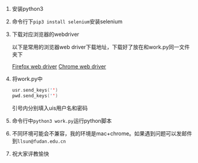 1. 安装python3

2. 命令行下`pip3 install selenium`安装selenium

3. 下载对应浏览器的webdriver

   以下是常用的浏览器web driver下载地址，下载好了放在和work.py同一文件夹下

   [Firefox web driver](https://github.com/mozilla/geckodriver/releases/download/v0.20.1/geckodriver-v0.20.1-win64.zip)
   [Chrome web driver](https://chromedriver.storage.googleapis.com/2.38/chromedriver_win32.zip)

4. 将work.py中

   ```c++
   usr.send_keys('')
   pwd.send_keys('')
   ```

   引号内分别填入uis用户名和密码

5. 命令行中`python3 work.py`运行python脚本

6. 不同环境可能会不兼容，我的环境是mac+chrome。如果遇到问题可以发邮件到`llsun@fudan.edu.cn`

7. 祝大家评教愉快